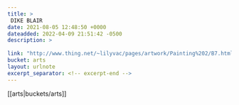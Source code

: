 ```yaml
---
title: > 
 DIKE BLAIR
date: 2021-08-05 12:48:50 +0000
dateadded: 2022-04-09 21:51:42 -0500
description: > 
 
link: "http://www.thing.net/~lilyvac/pages/artwork/Painting%202/B7.html"
bucket: arts
layout: urlnote
excerpt_separator: <!-- excerpt-end -->
--- 
```

 <!-- excerpt-end -->[[arts|buckets/arts]]
